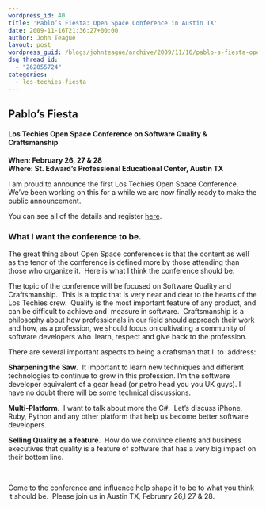 ```yaml
---
wordpress_id: 40
title: 'Pablo’s Fiesta: Open Space Conference in Austin TX'
date: 2009-11-16T21:36:27+00:00
author: John Teague
layout: post
wordpress_guid: /blogs/johnteague/archive/2009/11/16/pablo-s-fiesta-open-space-conference-in-austin-tx.aspx
dsq_thread_id:
  - "262055724"
categories:
  - los-techies-fiesta
---
```

## Pablo&#8217;s Fiesta

#### **Los Techies Open Space Conference on Software Quality & Craftsmanship** 

**When: February 26, 27 & 28   
Where: St. Edward&#8217;s Professional Educational Center, Austin TX**

I am proud to announce the first Los Techies Open Space Conference.&#160; We’ve been working on this for a while we are now finally ready to make the public announcement.

You can see all of the details and register [here](http://fiesta.lostechies.com).&#160; 

### What I want the conference to be.

The great thing about Open Space conferences is that the content as well as the tenor of the conference is defined more by those attending than those who organize it.&#160; Here is what I think the conference should be.&#160; 

The topic of the conference will be focused on Software Quality and Craftsmanship.&#160; This is a topic that is very near and dear to the hearts of the Los Techies crew.&#160; Quality is the most important feature of any product, and can be difficult to achieve and&#160; measure in software.&#160; Craftsmanship is a philosophy about how professionals in our field should approach their work and how, as a profession, we should focus on cultivating a community of software developers who&#160; learn, respect and give back to the profession.

There are several important aspects to being a craftsman that I&#160; to&#160; address:

**Sharpening the Saw**.&#160; It important to learn new techniques and different technologies to continue to grow in this profession. I’m the software developer equivalent of a gear head (or petro head you you UK guys). I have no doubt there will be some technical discussions.

**Multi-Platform**.&#160; I want to talk about more the C#.&#160; Let’s discuss iPhone, Ruby, Python and any other platform that help us become better software developers.

**Selling Quality as a feature**.&#160; How do we convince clients and business executives that quality is a feature of software that has a very big impact on their bottom line.

&#160;

Come to the conference and influence help shape it to be to what you think it should be.&#160; Please join us in Austin TX, February 26,l 27 & 28.